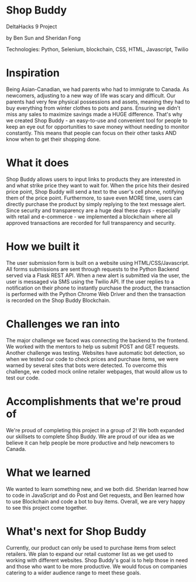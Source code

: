 # Shop Buddy
DeltaHacks 9 Project

by Ben Sun and Sheridan Fong

Technologies: Python, Selenium, blockchain, CSS, HTML, Javascript, Twilio

# Inspiration
Being Asian-Canadian, we had parents who had to immigrate to Canada. As newcomers, adjusting to a new way of life was scary and difficult. Our parents had very few physical possessions and assets, meaning they had to buy everything from winter clothes to pots and pans. Ensuring we didn't miss any sales to maximize savings made a HUGE difference. That's why we created Shop Buddy - an easy-to-use and convenient tool for people to keep an eye out for opportunities to save money without needing to monitor constantly. This means that people can focus on their other tasks AND know when to get their shopping done.

# What it does
Shop Buddy allows users to input links to products they are interested in and what strike price they want to wait for. When the price hits their desired price point, Shop Buddy will send a text to the user's cell phone, notifying them of the price point. Furthermore, to save even MORE time, users can directly purchase the product by simply replying to the text message alert. Since security and transparency are a huge deal these days - especially with retail and e-commerce - we implemented a blockchain where all approved transactions are recorded for full transparency and security.

# How we built it
The user submission form is built on a website using HTML/CSS/Javascript. All forms submissions are sent through requests to the Python Backend served via a Flask REST API. When a new alert is submitted via the user, the user is messaged via SMS using the Twilio API. If the user replies to a notification on their phone to instantly purchase the product, the transaction is performed with the Python Chrome Web Driver and then the transaction is recorded on the Shop Buddy Blockchain.

# Challenges we ran into
The major challenge we faced was connecting the backend to the frontend. We worked with the mentors to help us submit POST and GET requests. Another challenge was testing. Websites have automatic bot detection, so when we tested our code to check prices and purchase items, we were warned by several sites that bots were detected. To overcome this challenge, we coded mock online retailer webpages, that would allow us to test our code.

# Accomplishments that we're proud of
We're proud of completing this project in a group of 2! We both expanded our skillsets to complete Shop Buddy. We are proud of our idea as we believe it can help people be more productive and help newcomers to Canada.

# What we learned
We wanted to learn something new, and we both did. Sheridan learned how to code in JavaScript and do Post and Get requests, and Ben learned how to use Blockchain and code a bot to buy items. Overall, we are very happy to see this project come together.

# What's next for Shop Buddy
Currently, our product can only be used to purchase items from select retailers. We plan to expand our retail customer list as we get used to working with different websites. Shop Buddy's goal is to help those in need and those who want to be more productive. We would focus on companies catering to a wider audience range to meet these goals.
